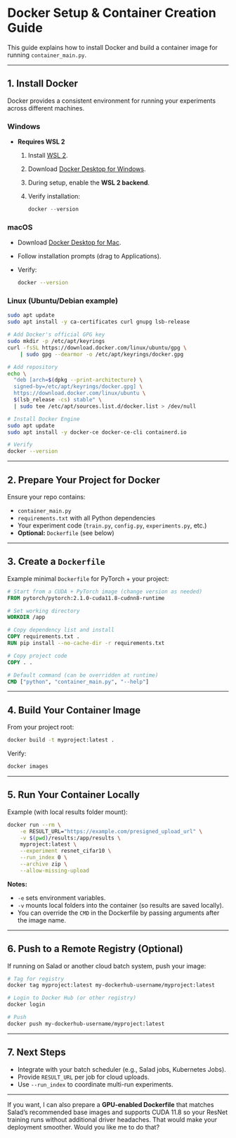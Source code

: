 # Docker Setup & Container Creation Guide

This guide explains how to install Docker and build a container image for running `container_main.py`.

---

## 1. Install Docker

Docker provides a consistent environment for running your experiments across different machines.

### **Windows**

* **Requires WSL 2**

  1. Install [WSL 2](https://learn.microsoft.com/en-us/windows/wsl/install).
  2. Download [Docker Desktop for Windows](https://www.docker.com/products/docker-desktop/).
  3. During setup, enable the **WSL 2 backend**.
  4. Verify installation:

     ```powershell
     docker --version
     ```

### **macOS**

* Download [Docker Desktop for Mac](https://www.docker.com/products/docker-desktop/).
* Follow installation prompts (drag to Applications).
* Verify:

  ```bash
  docker --version
  ```

### **Linux (Ubuntu/Debian example)**

```bash
sudo apt update
sudo apt install -y ca-certificates curl gnupg lsb-release

# Add Docker's official GPG key
sudo mkdir -p /etc/apt/keyrings
curl -fsSL https://download.docker.com/linux/ubuntu/gpg \
    | sudo gpg --dearmor -o /etc/apt/keyrings/docker.gpg

# Add repository
echo \
  "deb [arch=$(dpkg --print-architecture) \
  signed-by=/etc/apt/keyrings/docker.gpg] \
  https://download.docker.com/linux/ubuntu \
  $(lsb_release -cs) stable" \
  | sudo tee /etc/apt/sources.list.d/docker.list > /dev/null

# Install Docker Engine
sudo apt update
sudo apt install -y docker-ce docker-ce-cli containerd.io

# Verify
docker --version
```

---

## 2. Prepare Your Project for Docker

Ensure your repo contains:

* `container_main.py`
* `requirements.txt` with all Python dependencies
* Your experiment code (`train.py`, `config.py`, `experiments.py`, etc.)
* **Optional:** `Dockerfile` (see below)

---

## 3. Create a `Dockerfile`

Example minimal `Dockerfile` for PyTorch + your project:

```dockerfile
# Start from a CUDA + PyTorch image (change version as needed)
FROM pytorch/pytorch:2.1.0-cuda11.8-cudnn8-runtime

# Set working directory
WORKDIR /app

# Copy dependency list and install
COPY requirements.txt .
RUN pip install --no-cache-dir -r requirements.txt

# Copy project code
COPY . .

# Default command (can be overridden at runtime)
CMD ["python", "container_main.py", "--help"]
```

---

## 4. Build Your Container Image

From your project root:

```bash
docker build -t myproject:latest .
```

Verify:

```bash
docker images
```

---

## 5. Run Your Container Locally

Example (with local results folder mount):

```bash
docker run --rm \
    -e RESULT_URL="https://example.com/presigned_upload_url" \
    -v $(pwd)/results:/app/results \
    myproject:latest \
    --experiment resnet_cifar10 \
    --run_index 0 \
    --archive zip \
    --allow-missing-upload
```

**Notes:**

* `-e` sets environment variables.
* `-v` mounts local folders into the container (so results are saved locally).
* You can override the `CMD` in the Dockerfile by passing arguments after the image name.

---

## 6. Push to a Remote Registry (Optional)

If running on Salad or another cloud batch system, push your image:

```bash
# Tag for registry
docker tag myproject:latest my-dockerhub-username/myproject:latest

# Login to Docker Hub (or other registry)
docker login

# Push
docker push my-dockerhub-username/myproject:latest
```

---

## 7. Next Steps

* Integrate with your batch scheduler (e.g., Salad jobs, Kubernetes Jobs).
* Provide `RESULT_URL` per job for cloud uploads.
* Use `--run_index` to coordinate multi-run experiments.

---

If you want, I can also prepare a **GPU-enabled Dockerfile** that matches Salad’s recommended base images and supports CUDA 11.8 so your ResNet training runs without additional driver headaches. That would make your deployment smoother. Would you like me to do that?
